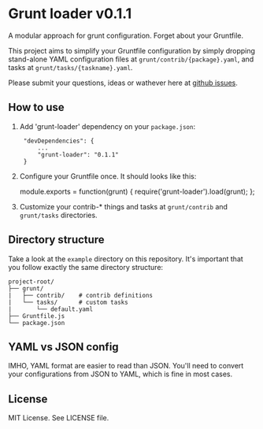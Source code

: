 Grunt loader v0.1.1
===

A modular approach for grunt configuration. Forget about your Gruntfile.

This project aims to simplify your Gruntfile configuration by simply dropping
stand-alone YAML configuration files at `grunt/contrib/{package}.yaml`, and
tasks at `grunt/tasks/{taskname}.yaml`.

Please submit your questions, ideas or wathever here at [github issues](https://github.com/endel/grunt-loader/issues).

How to use
---

1. Add 'grunt-loader' dependency on your `package.json`:

        "devDependencies": {
            ...
            "grunt-loader": "0.1.1"
        }

2. Configure your Gruntfile once. It should looks like this:

    module.exports = function(grunt) {
      require('grunt-loader').load(grunt);
    };

3. Customize your contrib-* things and tasks at `grunt/contrib` and `grunt/tasks` directories.

Directory structure
---

Take a look at the `example` directory on this repository. It's important that
you follow exactly the same directory structure:

    project-root/
    ├── grunt/
    |   ├── contrib/    # contrib definitions
    |   └── tasks/      # custom tasks
    |       └── default.yaml
    ├── Gruntfile.js
    └── package.json

YAML vs JSON config
---

IMHO, YAML format are easier to read than JSON. You'll need to convert your
configurations from JSON to YAML, which is fine in most cases.

License
---

MIT License. See LICENSE file.
